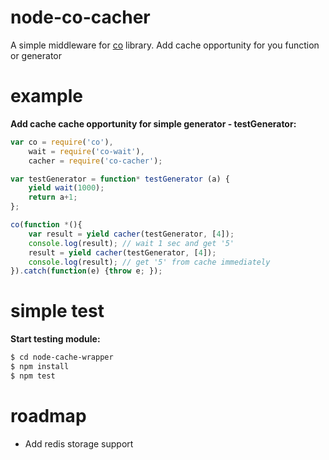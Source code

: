 node-co-cacher
===================

A simple middleware for [co](https://github.com/tj/co) library. 
Add cache opportunity for you function or generator 

example
===========

**Add cache cache opportunity for simple generator - testGenerator:**

```javascript
var co = require('co'),
    wait = require('co-wait'),
    cacher = require('co-cacher');

var testGenerator = function* testGenerator (a) {
    yield wait(1000);
    return a+1;
};

co(function *(){
    var result = yield cacher(testGenerator, [4]);
    console.log(result); // wait 1 sec and get '5'
    result = yield cacher(testGenerator, [4]);
    console.log(result); // get '5' from cache immediately
}).catch(function(e) {throw e; });
```


simple test
===========

**Start testing module:**

```sh
$ cd node-cache-wrapper
$ npm install
$ npm test
```


roadmap
=======

   * Add redis storage support
